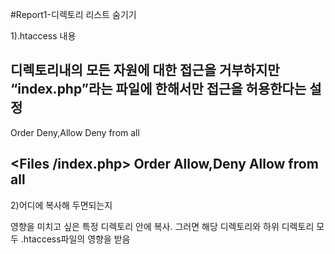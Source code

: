#Report1-디렉토리 리스트 숨기기

1).htaccess 내용

디렉토리내의 모든 자원에 대한 접근을 거부하지만 “index.php”라는 파일에 한해서만 접근을 허용한다는 설정
--------------------
Order Deny,Allow
Deny from all

<Files /index.php>
Order Allow,Deny
Allow from all
</Files>
--------------------

2)어디에 복사해 두면되는지

영향을 미치고 싶은 특정 디렉토리 안에 복사.
그러면 해당 디렉토리와 하위 디렉토리 모두 .htaccess파일의 영향을 받음